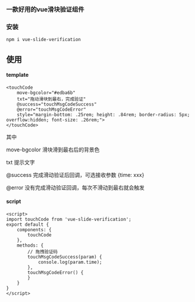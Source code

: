 

###  一款好用的vue滑块验证组件

### 安装

```
npm i vue-slide-verification
```



## 使用

#### template

```
<touchCode
    move-bgcolor="#edba6b"
    txt="拖动滑块到最右，完成验证"
    @success="touchMsgCodeSuccess"
    @error="touchMsgCodeError"
    style="margin-bottom: .25rem; height: .84rem; border-radius: 5px; overflow:hidden; font-size: .26rem;">
</touchCode>
```

其中

move-bgcolor 滑块滑到最右后的背景色

txt 提示文字

@success 完成滑动验证后回调，可选接收参数 {time: xxx}

@error 没有完成滑动验证回调，每次不滑动到最右就会触发



#### script

```
<script>
import touchCode from 'vue-slide-verification';
export default {
	components: {
        touchCode
    },
    methods: {
        // 拖拽验证码
        touchMsgCodeSuccess(param) {
            console.log(param.time);
        },
        touchMsgCodeError() {
        }
    }
}
</script>
```

